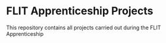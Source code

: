 # FLIT Apprenticeship Projects
This repository contains all projects carried out during the FLIT Apprenticeship 
